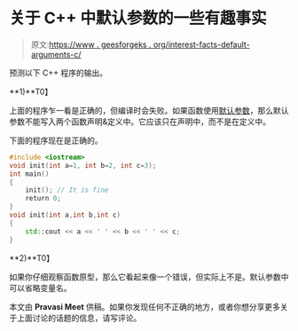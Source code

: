 # 关于 C++ 中默认参数的一些有趣事实

> 原文:[https://www . geesforgeks . org/interest-facts-default-arguments-c/](https://www.geeksforgeeks.org/interesting-facts-default-arguments-c/)

预测以下 C++ 程序的输出。

**1)**T0】

上面的程序乍一看是正确的，但编译时会失败。如果函数使用[默认参数](http://geeksquiz.com/default-arguments-c/)，那么默认参数不能写入两个函数声明&定义中。它应该只在声明中，而不是在定义中。

下面的程序现在是正确的。

```cpp
#include <iostream>
void init(int a=1, int b=2, int c=3);
int main()
{
    init(); // It is fine
    return 0;
}
void init(int a,int b,int c)
{
    std::cout << a << ' ' << b << ' ' << c;
}
```

**2)**T0】

如果你仔细观察函数原型，那么它看起来像一个错误，但实际上不是。默认参数中可以省略变量名。

本文由 **Pravasi Meet** 供稿。如果你发现任何不正确的地方，或者你想分享更多关于上面讨论的话题的信息，请写评论。